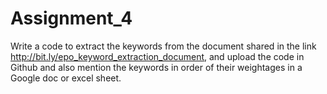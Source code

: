 # Assignment_4
Write a code to extract the keywords from the document shared in the link http://bit.ly/epo_keyword_extraction_document, and upload the code in Github and also mention the keywords in order of their weightages in a Google doc or excel sheet.
